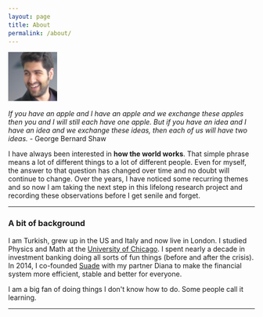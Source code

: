 ```yaml
---
layout: page
title: About
permalink: /about/
---
```



<img class="author-thumb" src="/assets/images/profile.png" alt="Author's profile picture" style="width:100px; margin-right:3em;" />


*If you have an apple and I have an apple and we exchange these apples then you and I will still each have one apple. But if you have an idea and I have an idea and we exchange these ideas, then each of us will have two ideas.*  - George Bernard Shaw

I have always been interested in **how the world works**. That simple phrase means a lot of different things to a lot of different people. Even for myself, the answer to that question has changed over time and no doubt will continue to change. Over the years, I have noticed some recurring themes and so now I am taking the next step in this lifelong research project and recording these observations before I get senile and forget.

---

### A bit of background
I am Turkish, grew up in the US and Italy and now live in London. 
I studied Physics and Math at the [University of Chicago][uofc].
I spent nearly a decade in investment banking doing all sorts of fun things (before and after the crisis).
In 2014, I co-founded [Suade][suade] with my partner Diana to make the financial system more efficient, stable and better for everyone.

I am a big fan of doing things I don't know how to do. Some people call it learning.

---

[uofc]:		http://www.uchicago.edu
[suade]:	http://suade.org